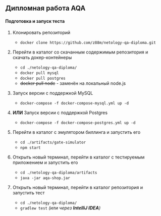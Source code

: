 ## Дипломная работа AQA

#### Подготовка и запуск теста
1. Клонировать репозиторий
    * ```docker clone https://github.com/z88m/netology-qa-diploma.git```

1. Перейти в каталог со скачанным содержимым репозитория и скачать докер-контейнеры
    * ```cd ./netology-qa-diploma/```
    * ```docker pull mysql``` 
    * ```docker pull postgres``` 
    * ~~docker pull node~~ - заменён на локальный node.js
1. Запуск версии с поддержкой MySQL
    * ```docker-compose -f docker-compose-mysql.yml up -d``` 
1. **ИЛИ** Запуск версии с поддержкой Postgres
    * ```docker-compose -f docker-compose-postgres.yml up -d``` 
1. Перейти в каталог с эмулятором биллинга и запустить его
    * ```cd ./artifacts/gate-simulator```
    * ```npm start```
1. Открыть новый терминал, перейти в каталог с тестируемым приложением и запустить его
    * ```cd ./netology-qa-diploma/artifacts```
    * ```java -jar aqa-shop.jar```
1.  Открыть новый терминал, перейти в каталог репозитория и запустить тест
    * ```cd ./netology-qa-diploma/```
    * ```gradlew test``` *(или через **IntelliJ IDEA**)*

